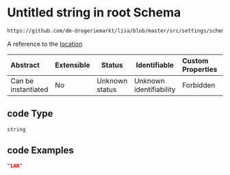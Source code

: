 # Untitled string in root Schema

```txt
https://github.com/dm-drogeriemarkt/lisa/blob/master/src/settings/schema.json#/properties/app_tiers/items/properties/relations/properties/locations/items/properties/code
```

A reference to the [location](#locations-1)


| Abstract            | Extensible | Status         | Identifiable            | Custom Properties | Additional Properties | Access Restrictions | Defined In                                                                               |
| :------------------ | ---------- | -------------- | ----------------------- | :---------------- | --------------------- | ------------------- | ---------------------------------------------------------------------------------------- |
| Can be instantiated | No         | Unknown status | Unknown identifiability | Forbidden         | Allowed               | none                | [settings.schema.json\*](../../src/settings/settings.schema.json "open original schema") |

## code Type

`string`

## code Examples

```json
"LAN"
```
